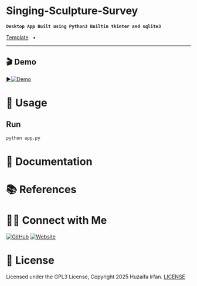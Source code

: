 # Singing-Sculpture-Survey
**`Desktop App Built using Python3 Builtin tkinter and sqlite3`**

[Template](Template/Assignment2.docx)
&nbsp;&nbsp;•&nbsp;&nbsp;


<hr>

## 🎬 Demo

[▶️![Demo](https://img.youtube.com/vi/nzP5R7MeflA/maxresdefault.jpg)](https://www.youtube.com/watch?v=nzP5R7MeflA)



# 🚀 Usage
## Run
```bash
python app.py
```


# 📝 Documentation

# 📚 References


# 🤝🏻 Connect with Me

[![GitHub](https://img.shields.io/badge/Github-%23222.svg?style=for-the-badge&logo=github&logoColor=white)](https://github.com/HuzaifaIrfan/)
[![Website](https://img.shields.io/badge/Website-%23222.svg?style=for-the-badge&logo=google-chrome&logoColor==%234285F4)](https://www.huzaifairfan.com)

# 📜 License

Licensed under the GPL3 License, Copyright 2025 Huzaifa Irfan. [LICENSE](LICENSE)

